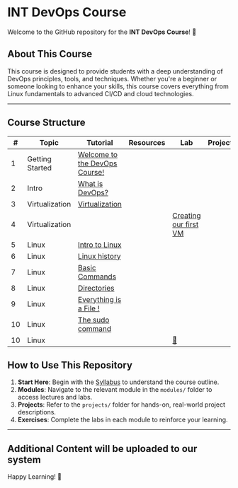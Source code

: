 # INT DevOps Course

Welcome to the GitHub repository for the **INT DevOps Course**! 🎉

## About This Course
This course is designed to provide students with a deep understanding of DevOps principles, tools, and techniques. Whether you're a beginner or someone looking to enhance your skills, this course covers everything from Linux fundamentals to advanced CI/CD and cloud technologies.

---

## Course Structure

| #   | Topic       | Tutorial|      Resources |   Lab     | Project    |
|-----|---------------------|-----------------------------------------------------------------------------------------------|-----------|-----------------------------------|-------------------------------------|
| 1   | Getting Started     | [Welcome to the DevOps Course!](modules/module-1-intro/getting-started.md)     |   |                 |  |
| 2   | Intro               | [What is DevOps?](modules/module-1-intro/lesson-what-is-devops.md)             |   |                 |  |
| 3   | Virtualization       | [Virtualization](modules/module-1-intro/virtualisation.md)                    |   |                 |  |
| 4   | Virtualization       |                                                                               |   |  [Creating our first VM](labs/creating-our-first-vm.md)  |  |
| 5   | Linux       |        [Intro to Linux](modules/module-2-linux/intro-to-linux.md)                      |   |                 |  |
| 6   | Linux       |        [Linux history](modules/module-2-linux/history.md)                              |   |                 |  |
| 7   | Linux       |        [Basic Commands](modules/module-2-linux/basic-commands.md)                      |   |                 |  |
| 8   | Linux       |        [Directories](modules/module-2-linux/directories.md)                            |   |                 |  |
| 9   | Linux       |        [Everything is a File !](modules/module-2-linux/everything-is-a-file.md)        |   |                 |  |
| 10  | Linux       |        [The sudo command](modules/module-2-linux/sudo.md)                              |   |                 |  |
| 10  | Linux       |                                                                                        |   |       [📝](labs/linux-1.md)        |    |




## How to Use This Repository

1. **Start Here**: Begin with the [Syllabus](docs/syllabus.md) to understand the course outline.
2. **Modules**: Navigate to the relevant module in the `modules/` folder to access lectures and labs.
3. **Projects**: Refer to the `projects/` folder for hands-on, real-world project descriptions.
4. **Exercises**: Complete the labs in each module to reinforce your learning.

---

## Additional Content will be uploaded to our system

Happy Learning! 🚀
